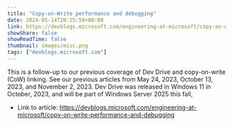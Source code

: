 ```yaml
---
title: "Copy-on-Write performance and debugging"
date: 2024-05-14T20:25:59+00:00
link: https://devblogs.microsoft.com/engineering-at-microsoft/copy-on-write-performance-and-debugging
showShare: false
showReadTime: false
thumbnail: images/misc.png
tags: ["devblogs.microsoft.com"]
---
```

This is a follow-up to our previous coverage of Dev Drive and copy-on-write (CoW) linking. See our previous articles from May 24, 2023, October 13, 2023, and November 2, 2023. Dev Drive was released in Windows 11 in October, 2023, and will be part of Windows Server 2025 this fall,

- Link to article: https://devblogs.microsoft.com/engineering-at-microsoft/copy-on-write-performance-and-debugging